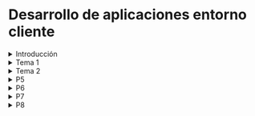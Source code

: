 # Desarrollo de aplicaciones entorno cliente
<details>
    <summary>Introducción</summary>

[P0](https://github.com/antmug/DWEC/tree/main/P0)

</details>

<details>
    <summary>Tema 1</summary>

[P1](https://github.com/antmug/DWEC/blob/main/Tema%201/P1.md)

</details>

<details>
    <summary>Tema 2</summary>

[P2](https://github.com/antmug/DWEC/blob/main/Tema%202/P2.md)

[P3](https://github.com/antmug/DWEC/blob/main/Tema%202/P3.md)

[P4](https://github.com/antmug/DWEC/blob/main/Tema%202/P4.md)

</details>

<details>
    <summary>P5</summary>

[P5](https://github.com/antmug/DWEC/blob/main/P5)

</details>

<details>
    <summary>P6</summary>

[P6](https://github.com/antmug/DWEC/blob/main/P6)

</details>

<details>
    <summary>P7</summary>

[P7](https://github.com/antmug/DWEC/blob/main/P7)

</details>

<details>
    <summary>P8</summary>

[P8](https://github.com/antmug/DWEC/blob/main/P8)

</details>